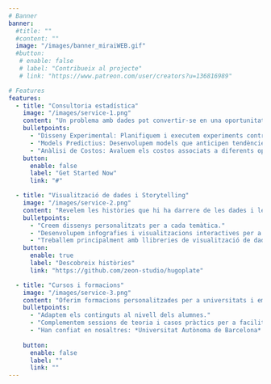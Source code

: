 ```yaml
---
# Banner
banner:
  #title: ""
  #content: ""
  image: "/images/banner_miraiWEB.gif"
  #button:
   # enable: false
   # label: "Contribueix al projecte"
   # link: "https://www.patreon.com/user/creators?u=136816989"

# Features
features:
  - title: "Consultoria estadística"
    image: "/images/service-1.png"
    content: "Un problema amb dades pot convertir-se en una oportunitat mitjançant el seu correcte modelatge. Cada problema és únic, per la qual cosa treballem de la forma més personal amb els nostres clients per a assegurar que es capten totes les seves necessitats, tot amb l'objectiu que al final puguis prendre les teves decisions de manera informada i estratègica."
    bulletpoints:
      - "Disseny Experimental: Planifiquem i executem experiments controlats per a obtenir dades precises i fiables, permetent-te prendre decisions basades en evidència sòlida."
      - "Models Predictius: Desenvolupem models que anticipen tendències i comportaments futurs, ajudant-te a optimitzar les teves estratègies i processos."
      - "Anàlisi de Costos: Avaluem els costos associats a diferents opcions i escenaris, amb la finalitat de maximitzar l'eficiència i rendibilitat de les teves operacions."
    button:
      enable: false
      label: "Get Started Now"
      link: "#"

  - title: "Visualització de dades i Storytelling"
    image: "/images/service-2.png"
    content: "Revelem les històries que hi ha darrere de les dades i les acostem al món real complementant-les amb entrevistes, hemeroteca i altres documents."
    bulletpoints:
      - "Creem dissenys personalitzats per a cada temàtica."
      - "Desenvolupem infografies i visualitzacions interactives per a explicar històries que entretinguin als nostres lectors."
      - "Treballem principalment amb llibreries de visualització de dades de R i JS."
    button:
      enable: true
      label: "Descobreix històries"
      link: "https://github.com/zeon-studio/hugoplate"

  - title: "Cursos i formacions"
    image: "/images/service-3.png"
    content: "Oferim formacions personalitzades per a universitats i empreses que vulguin començar a endinsar-se o millorar els seus coneixements de programació i gestió de bases de dades."
    bulletpoints:
      - "Adaptem els continguts al nivell dels alumnes."
      - "Complementem sessions de teoria i casos pràctics per a facilitar l'assentament dels coneixements."
      - "Han confiat en nosaltres: *Universitat Autònoma de Barcelona* i *Universitat de Salamanca*."
      
    button:
      enable: false
      label: ""
      link: ""
---
```

